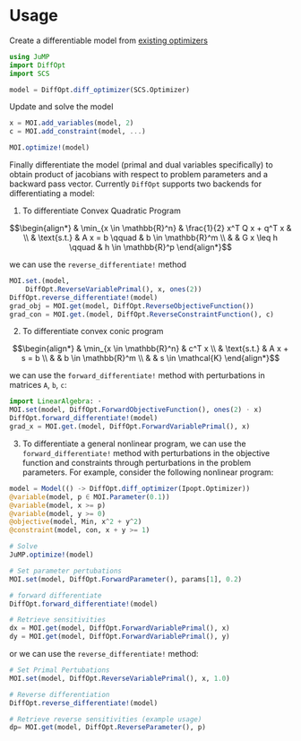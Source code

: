 # Usage

Create a differentiable model from [existing optimizers](https://www.juliaopt.org/JuMP.jl/stable/installation/)
```julia
using JuMP
import DiffOpt
import SCS

model = DiffOpt.diff_optimizer(SCS.Optimizer)
```

Update and solve the model 
```julia
x = MOI.add_variables(model, 2)
c = MOI.add_constraint(model, ...)

MOI.optimize!(model)
```

Finally differentiate the model (primal and dual variables specifically) to obtain product of jacobians with respect to problem parameters and a backward pass vector. Currently `DiffOpt` supports two backends for differentiating a model:

1. To differentiate Convex Quadratic Program

```math
\begin{align*}
& \min_{x \in \mathbb{R}^n} & \frac{1}{2} x^T Q x + q^T x  & \\
& \text{s.t.}               & A x = b        \qquad        & b \in \mathbb{R}^m \\
&                           & G x \leq h     \qquad        & h \in \mathbb{R}^p
\end{align*}
```

we can use the `reverse_differentiate!` method
```julia
MOI.set.(model,
    DiffOpt.ReverseVariablePrimal(), x, ones(2))
DiffOpt.reverse_differentiate!(model)
grad_obj = MOI.get(model, DiffOpt.ReverseObjectiveFunction())
grad_con = MOI.get.(model, DiffOpt.ReverseConstraintFunction(), c)
```

2. To differentiate convex conic program

```math
\begin{align*}
& \min_{x \in \mathbb{R}^n} & c^T x \\
& \text{s.t.}               & A x + s = b  \\
&                           & b \in \mathbb{R}^m  \\
&                           & s \in \mathcal{K}
\end{align*}
```

we can use the `forward_differentiate!` method with perturbations in matrices `A`, `b`, `c`:
```julia
import LinearAlgebra: ⋅
MOI.set(model, DiffOpt.ForwardObjectiveFunction(), ones(2) ⋅ x)
DiffOpt.forward_differentiate!(model)
grad_x = MOI.get.(model, DiffOpt.ForwardVariablePrimal(), x)
```

3. To differentiate a general nonlinear program, we can use the `forward_differentiate!` method with perturbations in the objective function and constraints through perturbations in the problem parameters. For example, consider the following nonlinear program:
```julia
model = Model(() -> DiffOpt.diff_optimizer(Ipopt.Optimizer))
@variable(model, p ∈ MOI.Parameter(0.1))
@variable(model, x >= p)
@variable(model, y >= 0)
@objective(model, Min, x^2 + y^2)
@constraint(model, con, x + y >= 1)

# Solve
JuMP.optimize!(model)

# Set parameter pertubations
MOI.set(model, DiffOpt.ForwardParameter(), params[1], 0.2)

# forward differentiate
DiffOpt.forward_differentiate!(model)

# Retrieve sensitivities
dx = MOI.get(model, DiffOpt.ForwardVariablePrimal(), x)
dy = MOI.get(model, DiffOpt.ForwardVariablePrimal(), y)
```

or we can use the `reverse_differentiate!` method:
```julia
# Set Primal Pertubations
MOI.set(model, DiffOpt.ReverseVariablePrimal(), x, 1.0)

# Reverse differentiation
DiffOpt.reverse_differentiate!(model)

# Retrieve reverse sensitivities (example usage)
dp= MOI.get(model, DiffOpt.ReverseParameter(), p)
```